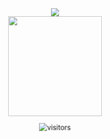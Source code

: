<!-- https://github.com/kyechan99/capsule-render/tree/master -->

<!-- HEADER WAVE  -->
<div align="center">
  
  <img src="https://capsule-render.vercel.app/api?type=waving&color=auto&section=header&text=ilia%20Filimonov&fontSize=90" />

</div>
  
<!-- GIF -->
<div align="center">
  
  <img class="animated-gif" width="188" height="200" src="https://gist.githubusercontent.com/IsFilimonov/ee1680ce4f0ba809bb4dc5ccc24a1c79/raw/cc60ba9ff4abf5ab80a9d48d959a7f5b8edad1b7/kcyDYku.gif">
  
</div>

<!-- VISITORS -->
<div align="center">
  
![visitors](https://visitor-badge.glitch.me/badge?page_id=IsFilimonov.visitor-badge)

</div>

<!-- FOOTER -->
<!-- <p align="center">
  <img src="https://capsule-render.vercel.app/api?type=waving&color=gradient&height=100&section=footer"/>
</p> -->


<!-- ARCHIVE -->
<!-- 
- 👋 Hi, I’m Ilya Filimonov 
- 👀 I’m interested in ...
- 🌱 I’m currently learning ...
- 💞️ I’m looking to collaborate on ...
- 📫 How to reach me ...

IsFilimonov/IsFilimonov is a ✨ special ✨ repository because its `README.md` (this file) appears on your GitHub profile.
You can click the Preview link to take a look at your changes.

<div align="center">
Only public repositories.

[![Top Langs](https://github-readme-stats.vercel.app/api/top-langs/?username=IsFilimonov&layout=compact)](https://github.com/IsFilimonov/github-readme-stats)

![github stats EO4wellness](https://github-readme-stats.vercel.app/api?username=IsFilimonov&show_icons=true&theme=cobalt) <br>

</div>
--->
